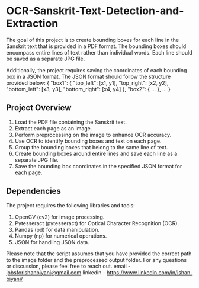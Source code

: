 # OCR-Sanskrit-Text-Detection-and-Extraction
The goal of this project is to create bounding boxes for each line in the Sanskrit text that is provided in a PDF format. The bounding boxes should encompass entire lines of text rather than individual words. Each line should be saved as a separate JPG file.

Additionally, the project requires saving the coordinates of each bounding box in a JSON format. The JSON format should follow the structure provided below:
{
    "box1": {
        "top_left": [x1, y1],
        "top_right": [x2, y2],
        "bottom_left": [x3, y3],
        "bottom_right": [x4, y4]
    },
    "box2": {
        ...
    },
    ...
}

## Project Overview
1. Load the PDF file containing the Sanskrit text.
2. Extract each page as an image.
3. Perform preprocessing on the image to enhance OCR accuracy.
4. Use OCR to identify bounding boxes and text on each page.
5. Group the bounding boxes that belong to the same line of text.
6. Create bounding boxes around entire lines and save each line as a separate JPG file.
7. Save the bounding box coordinates in the specified JSON format for each page.

## Dependencies
The project requires the following libraries and tools:
1. OpenCV (cv2) for image processing.
2. Pytesseract (pytesseract) for Optical Character Recognition (OCR).
3. Pandas (pd) for data manipulation.
4. Numpy (np) for numerical operations.
5. JSON for handling JSON data.

Please note that the script assumes that you have provided the correct path to the image folder and the preprocessed output folder. 
For any questions or discussion, please feel free to reach out.
email - jobsforishanbiyani@gmail.com
linkedin - https://www.linkedin.com/in/ishan-biyani/
